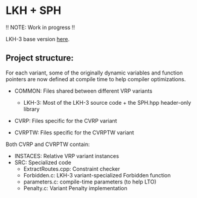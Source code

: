 # LKH + SPH

!! NOTE: Work in progress !!

LKH-3 base version [here](https://github.com/c4v4/LKH3).

## Project structure:
For each variant, some of the originally dynamic variables and function pointers are now defined at compile time to help compiler optimizations.

- COMMON: Files shared between different VRP variants
  - LKH-3: Most of the LKH-3 source code + the SPH.hpp header-only library

- CVRP: Files specific for the CVRP variant    
- CVRPTW: Files specific for the CVRPTW variant
 
Both CVRP and CVRPTW contain:
- INSTACES: Relative VRP variant instances
- SRC: Specialized code
  - ExtractRoutes.cpp: Constraint checker
  - Forbidden.c: LKH-3 variant-specialized Forbidden function 
  - parameters.c: compile-time parameters (to help LTO)
  - Penalty.c: Variant Penalty implementation
